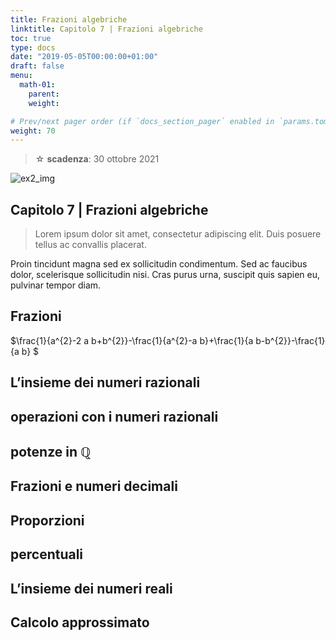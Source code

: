 ```yaml
---
title: Frazioni algebriche
linktitle: Capitolo 7 | Frazioni algebriche
toc: true
type: docs
date: "2019-05-05T00:00:00+01:00"
draft: false
menu:
  math-01:
    parent: 
    weight: 

# Prev/next pager order (if `docs_section_pager` enabled in `params.toml`)
weight: 70
---
```


> ☆ **scadenza**: 30 ottobre 2021

![ex2_img](../ex2_img.png)

## Capitolo 7 | Frazioni algebriche

>Lorem ipsum dolor sit amet, consectetur adipiscing elit. Duis posuere tellus ac convallis placerat.

Proin tincidunt magna sed ex sollicitudin condimentum. Sed ac faucibus dolor, scelerisque sollicitudin nisi. Cras purus urna, suscipit quis sapien eu, pulvinar tempor diam.

## Frazioni

$\frac{1}{a^{2}-2 a b+b^{2}}-\frac{1}{a^{2}-a b}+\frac{1}{a b-b^{2}}-\frac{1}{a b}
$

## L’insieme  dei  numeri  razionali

## operazioni  con  i  numeri  razionali

## potenze in $\mathbb{Q}$

## Frazioni  e  numeri  decimali

## Proporzioni

## percentuali

## L’insieme  dei  numeri  reali

## Calcolo  approssimato

